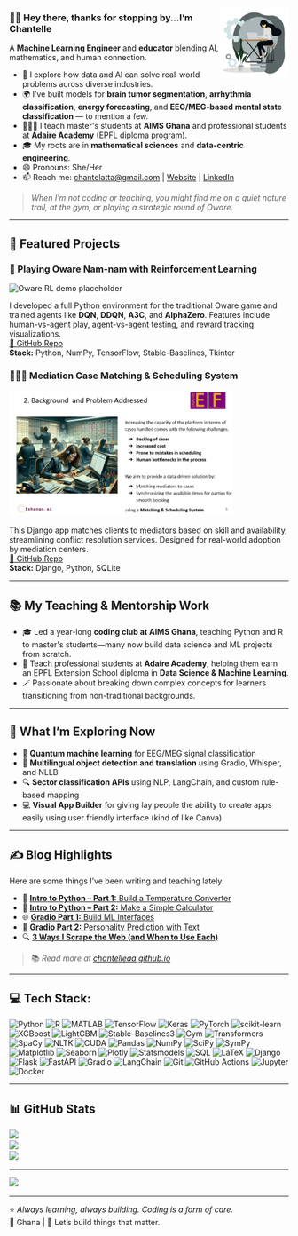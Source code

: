 <img width="25%" align="right" alt="Chantelle working"
src="https://github.com/ChantelleAA/ChantelleAA/blob/main/94528-programmer.gif" />

### 👋🏾 Hey there, thanks for stopping by...I’m Chantelle

A **Machine Learning Engineer** and **educator** blending AI, mathematics, and human connection.

- 🧠 I explore how data and AI can solve real-world problems across diverse industries.
- 🌍 I’ve built models for **brain tumor segmentation**, **arrhythmia classification**, **energy forecasting**, and **EEG/MEG-based mental state classification** — to mention a few.
- 👩🏾‍🏫 I teach master's students at **AIMS Ghana** and professional students at **Adaire Academy** (EPFL diploma program).
- 🎓 My roots are in **mathematical sciences** and **data-centric engineering**.
- 😄 Pronouns: She/Her  
- 📫 Reach me: [chantelatta@gmail.com](mailto:chantelatta@gmail.com) | [Website](https://chantelleaa.github.io) | [LinkedIn](https://linkedin.com/in/chantelleaa)

> *When I’m not coding or teaching, you might find me on a quiet nature trail, at the gym, or playing a strategic round of Oware.*

---

## 🌟 Featured Projects

### 🧮 Playing Oware Nam-nam with Reinforcement Learning  
<img src="https://github.com/ChantelleAA/ChantelleAA/blob/main/oware_demo1.gif" width="80%" alt="Oware RL demo placeholder" />

I developed a full Python environment for the traditional Oware game and trained agents like **DQN**, **DDQN**, **A3C**, and **AlphaZero**. Features include human-vs-agent play, agent-vs-agent testing, and reward tracking visualizations.  
[🔗 GitHub Repo](https://github.com/ChantelleAA/Reinforcement_Learning_Oware)  
**Stack:** Python, NumPy, TensorFlow, Stable-Baselines, Tkinter


### 🧑🏾‍⚖️ Mediation Case Matching & Scheduling System  
<img src="https://github.com/ChantelleAA/ChantelleAA/blob/main/def.gif" width="80%" alt="Mediation system solution slides" />

This Django app matches clients to mediators based on skill and availability, streamlining conflict resolution services. Designed for real-world adoption by mediation centers.  
[🔗 GitHub Repo](https://github.com/ChantelleAA/Matching_and_Scheduling_System)  
**Stack:** Django, Python, SQLite

---

## 📚 My Teaching & Mentorship Work

- 🎓 Led a year-long **coding club at AIMS Ghana**, teaching Python and R to master's students—many now build data science and ML projects from scratch.
- 📘 Teach professional students at **Adaire Academy**, helping them earn an EPFL Extension School diploma in **Data Science & Machine Learning**.
- 🪄 Passionate about breaking down complex concepts for learners transitioning from non-traditional backgrounds.

---

## 🧠 What I’m Exploring Now

- 🧬 **Quantum machine learning** for EEG/MEG signal classification  
- 💬 **Multilingual object detection and translation** using Gradio, Whisper, and NLLB  
- 🔍 **Sector classification APIs** using NLP, LangChain, and custom rule-based mapping  
- 💻 **Visual App Builder** for giving lay people the ability to create apps easily using user friendly interface (kind of like Canva)

---

## ✍️ Blog Highlights

Here are some things I’ve been writing and teaching lately:

- 📘 [**Intro to Python – Part 1:** Build a Temperature Converter](https://chantelleaa.github.io/posts/python-intro-1)  
- 🧮 [**Intro to Python – Part 2:** Make a Simple Calculator](https://chantelleaa.github.io/posts/python-intro-2)  
- 🌐 [**Gradio Part 1:** Build ML Interfaces](https://chantelleaa.github.io/posts/gradio-part-1)  
- 🧠 [**Gradio Part 2:** Personality Prediction with Text](https://chantelleaa.github.io/posts/gradio-part-2)  
- 🔍 [**3 Ways I Scrape the Web (and When to Use Each)**](https://chantelleaa.github.io/posts/web-scraping-tools)

> 📚 *Read more at [chantelleaa.github.io](https://chantelleaa.github.io)*

---

## 💻 Tech Stack:

![Python](https://img.shields.io/badge/python-3670A0?style=for-the-badge&logo=python&logoColor=ffdd54)
![R](https://img.shields.io/badge/R-276DC3?style=for-the-badge&logo=r&logoColor=white)
![MATLAB](https://img.shields.io/badge/MATLAB-%23e37922.svg?style=for-the-badge&logo=Mathworks&logoColor=white)
![TensorFlow](https://img.shields.io/badge/TensorFlow-%23FF6F00.svg?style=for-the-badge&logo=TensorFlow&logoColor=white)
![Keras](https://img.shields.io/badge/Keras-D00000?style=for-the-badge&logo=keras&logoColor=white)
![PyTorch](https://img.shields.io/badge/PyTorch-%23EE4C2C.svg?style=for-the-badge&logo=PyTorch&logoColor=white)
![scikit-learn](https://img.shields.io/badge/scikit--learn-%23F7931E.svg?style=for-the-badge&logo=scikit-learn&logoColor=white)
![XGBoost](https://img.shields.io/badge/XGBoost-%230079C1.svg?style=for-the-badge&logo=xgboost&logoColor=white)
![LightGBM](https://img.shields.io/badge/LightGBM-FF7043?style=for-the-badge&logo=lightgbm&logoColor=white)
![Stable-Baselines3](https://img.shields.io/badge/Stable--Baselines3-000000?style=for-the-badge&logo=python&logoColor=white)
![Gym](https://img.shields.io/badge/OpenAI%20Gym-0081A7?style=for-the-badge&logo=openai&logoColor=white)
![Transformers](https://img.shields.io/badge/HuggingFace%20Transformers-FFD21F?style=for-the-badge&logo=huggingface&logoColor=black)
![SpaCy](https://img.shields.io/badge/SpaCy-09A3D5?style=for-the-badge&logo=spacy&logoColor=white)
![NLTK](https://img.shields.io/badge/NLTK-1A237E?style=for-the-badge&logo=nltk&logoColor=white)
![CUDA](https://img.shields.io/badge/CUDA-76B900?style=for-the-badge&logo=nvidia&logoColor=white)
![Pandas](https://img.shields.io/badge/pandas-%23150458.svg?style=for-the-badge&logo=pandas&logoColor=white)
![NumPy](https://img.shields.io/badge/NumPy-013243?style=for-the-badge&logo=numpy&logoColor=white)
![SciPy](https://img.shields.io/badge/SciPy-8CAAE6?style=for-the-badge&logo=scipy&logoColor=white)
![SymPy](https://img.shields.io/badge/SymPy-3776AB?style=for-the-badge&logo=sympy&logoColor=white)
![Matplotlib](https://img.shields.io/badge/Matplotlib-%23ffffff.svg?style=for-the-badge&logo=Matplotlib&logoColor=black)
![Seaborn](https://img.shields.io/badge/Seaborn-2E3B4E?style=for-the-badge&logo=python&logoColor=white)
![Plotly](https://img.shields.io/badge/Plotly-%233F4F75.svg?style=for-the-badge&logo=plotly&logoColor=white)
![Statsmodels](https://img.shields.io/badge/Statsmodels-4B8BBE?style=for-the-badge&logo=python&logoColor=white)
![SQL](https://img.shields.io/badge/sql-%23007ACC.svg?style=for-the-badge&logo=sqlite&logoColor=white)
![LaTeX](https://img.shields.io/badge/LaTeX-008080?style=for-the-badge&logo=latex&logoColor=white)
![Django](https://img.shields.io/badge/django-%23092E20.svg?style=for-the-badge&logo=django&logoColor=white)
![Flask](https://img.shields.io/badge/Flask-000000?style=for-the-badge&logo=flask&logoColor=white)
![FastAPI](https://img.shields.io/badge/FastAPI-009688?style=for-the-badge&logo=fastapi&logoColor=white)
![Gradio](https://img.shields.io/badge/Gradio-%23404eed.svg?style=for-the-badge&logo=gradio&logoColor=white)
![LangChain](https://img.shields.io/badge/LangChain-%23black?style=for-the-badge)
![Git](https://img.shields.io/badge/git-%23F05033.svg?style=for-the-badge&logo=git&logoColor=white)
![GitHub Actions](https://img.shields.io/badge/github%20actions-%232671E5.svg?style=for-the-badge&logo=githubactions&logoColor=white)
![Jupyter](https://img.shields.io/badge/Jupyter-F37626?style=for-the-badge&logo=jupyter&logoColor=white)
![Docker](https://img.shields.io/badge/Docker-2496ED?style=for-the-badge&logo=docker&logoColor=white)

---

## 📊 GitHub Stats

![](https://github-readme-stats.vercel.app/api?username=ChantelleAA&theme=dark&hide_border=true&include_all_commits=true&count_private=true)  
![](https://github-readme-streak-stats.herokuapp.com/?user=ChantelleAA&theme=dark&hide_border=true)  
![](https://github-readme-stats.vercel.app/api/top-langs/?username=ChantelleAA&theme=dark&hide_border=true&layout=compact)

---

[![](https://visitcount.itsvg.in/api?id=ChantelleAA&icon=0&color=4)](https://visitcount.itsvg.in)

---

⭐️ *Always learning, always building. Coding is a form of care.*  
📍 Ghana | 🤝 Let’s build things that matter.
